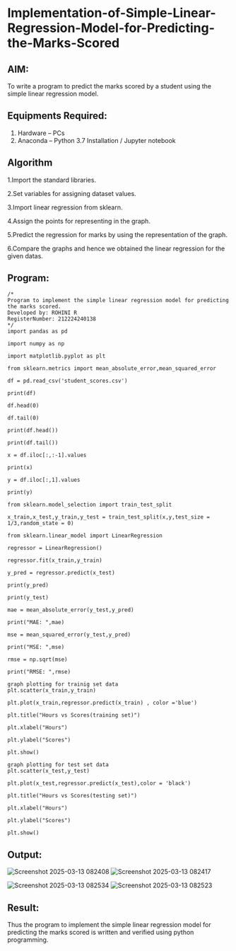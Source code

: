# Implementation-of-Simple-Linear-Regression-Model-for-Predicting-the-Marks-Scored

## AIM:
To write a program to predict the marks scored by a student using the simple linear regression model.

## Equipments Required:
1. Hardware – PCs
2. Anaconda – Python 3.7 Installation / Jupyter notebook

## Algorithm
1.Import the standard libraries.

2.Set variables for assigning dataset values.

3.Import linear regression from sklearn.

4.Assign the points for representing in the graph.

5.Predict the regression for marks by using the representation of the graph.

6.Compare the graphs and hence we obtained the linear regression for the given datas.

## Program:
```
/*
Program to implement the simple linear regression model for predicting the marks scored.
Developed by: ROHINI R
RegisterNumber: 212224240138 
*/
import pandas as pd

import numpy as np

import matplotlib.pyplot as plt

from sklearn.metrics import mean_absolute_error,mean_squared_error

df = pd.read_csv('student_scores.csv')

print(df)

df.head(0)

df.tail(0)

print(df.head())

print(df.tail())

x = df.iloc[:,:-1].values

print(x)

y = df.iloc[:,1].values

print(y)

from sklearn.model_selection import train_test_split

x_train,x_test,y_train,y_test = train_test_split(x,y,test_size = 1/3,random_state = 0)

from sklearn.linear_model import LinearRegression

regressor = LinearRegression()

regressor.fit(x_train,y_train)

y_pred = regressor.predict(x_test)

print(y_pred)

print(y_test)

mae = mean_absolute_error(y_test,y_pred)

print("MAE: ",mae)

mse = mean_squared_error(y_test,y_pred)

print("MSE: ",mse)

rmse = np.sqrt(mse)

print("RMSE: ",rmse)

graph plotting for trainig set data
plt.scatter(x_train,y_train)

plt.plot(x_train,regressor.predict(x_train) , color ='blue')

plt.title("Hours vs Scores(training set)")

plt.xlabel("Hours")

plt.ylabel("Scores")

plt.show()

graph plotting for test set data
plt.scatter(x_test,y_test)

plt.plot(x_test,regressor.predict(x_test),color = 'black')

plt.title("Hours vs Scores(testing set)")

plt.xlabel("Hours")

plt.ylabel("Scores")

plt.show()
```

## Output:
![Screenshot 2025-03-13 082408](https://github.com/user-attachments/assets/55bb3eb1-7c5d-40f0-a081-68b55acc8372)
![Screenshot 2025-03-13 082417](https://github.com/user-attachments/assets/bf85b9af-c13b-45e2-9e5f-3759fe1e84bb)

![Screenshot 2025-03-13 082534](https://github.com/user-attachments/assets/21cc724b-9f31-4908-a2c9-80ac2e58587e)
![Screenshot 2025-03-13 082523](https://github.com/user-attachments/assets/c1aaf1fa-4d76-4942-aa8e-6b467808022c)


## Result:
Thus the program to implement the simple linear regression model for predicting the marks scored is written and verified using python programming.
